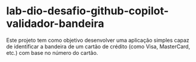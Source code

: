 # lab-dio-desafio-github-copilot-validador-bandeira
Este projeto tem como objetivo desenvolver uma aplicação simples capaz de identificar a bandeira de um cartão de crédito (como Visa, MasterCard, etc.) com base no número do cartão. 
